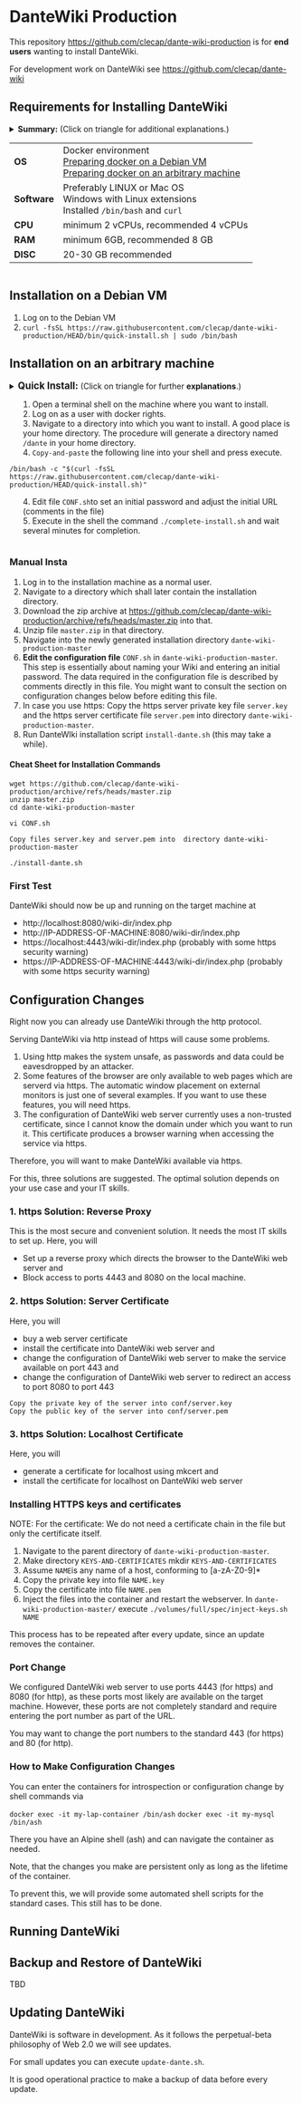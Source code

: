 # DanteWiki Production

This repository https://github.com/clecap/dante-wiki-production is for **end users** wanting to install DanteWiki.

For development work on DanteWiki see https://github.com/clecap/dante-wiki

## Requirements for Installing DanteWiki

<details>
<summary><b>Summary:</b> (Click on triangle for additional explanations.)

<table>
<tr><td><b>OS</b></td><td>Docker environment <br>
  <a href="https://github.com/clecap/dante-wiki-production/doc/README-docker.md">Preparing docker on a Debian VM</a><br>
  <a href="https://docs.docker.com/engine/install/">Preparing docker on an arbitrary machine</a>
</td></tr>
<tr><td><b>Software</b></td><td>Preferably LINUX or Mac OS <br> Windows with Linux extensions <br>
 Installed <code>/bin/bash</code> and <code>curl</code></td></tr>
<tr><td><b>CPU</b></td><td>minimum 2 vCPUs, recommended 4 vCPUs</td></tr>
<tr><td><b>RAM</b></td><td>minimum 6GB, recommended 8 GB</td></tr>
<tr><td><b>DISC</b></td><td>20-30 GB recommended</td></tr>
</table>
</summary>

DanteWiki is based on two Docker images, so you need a possibility to run Docker images. A traditional
docker server is fine, but DanteWiki will also run on medium-sized laptops. It consists of a web-server,
a PHP application process, which is a MediaWiki modification, and a number of latex processes. 
It uses extensive caching. It is not a microservice architecture and can make use of several CPUs
for speeding up reaction time.

We currently run the system on our development machine with 8 vCPUs, 8 GB Memory and 30 GB Disc
and we are studying performance to cut down on this.

</details>

## Installation on a Debian VM

1. Log on to the Debian VM
2.  ```curl -fsSL https://raw.githubusercontent.com/clecap/dante-wiki-production/HEAD/bin/quick-install.sh | sudo /bin/bash```


## Installation on an arbitrary machine


<details>
<summary><b style="font-size:larger">Quick Install:</b> (Click on triangle for further <b>explanations</b>.)

1. Open a terminal shell on the machine where you want to install.
2. Log on as a user with docker rights.
3. Navigate to a directory into which you want to install. A good place is your home directory.
  The procedure will generate a directory named `/dante` in your home directory.
4. `Copy-and-paste` the following line into your shell and press execute.

```
/bin/bash -c "$(curl -fsSL https://raw.githubusercontent.com/clecap/dante-wiki-production/HEAD/quick-install.sh)"
```

4. Edit file `CONF.sh`to set an initial password and adjust the initial URL (comments in the file)
5. Execute in the shell the command `./complete-install.sh` and wait several minutes for completion.
</summary>

<div style="background-color:lightgrey">

##### Explanations:
`curl` will download an install script and `/bin/bash` will execute it on your machine.
<details>
<summary>Explanations of the curl parameters</summary>
<table>
<tr><td>-f</td><td>Fail silently on server errors.</td></tr>
<tr><td>-s</td><td>Do not show a progress meter.</td></tr>
<tr><td>-S</td><td>Show error messages on all other errors.</td></tr>
<tr><td>-L</td><td>Follow redirects when received from the server.</td></tr>
</table>
</details>

<details>
<summary>Explanation of what `quick-install.sh` does.</summary>

1.
2.
3.

</details>
<hr>

</details>
</div>


### Manual Insta

1. Log in to the installation machine as a normal user.
2. Navigate to a directory which shall later contain the installation directory.
2. Download the zip archive at https://github.com/clecap/dante-wiki-production/archive/refs/heads/master.zip into that.
3. Unzip file `master.zip` in that directory.
4. Navigate into the newly generated installation directory `dante-wiki-production-master`
5. **Edit the configuration file** `CONF.sh` in `dante-wiki-production-master`. 
  This step is essentially about naming your Wiki and entering an initial password.
  The data required in the configuration file is described by comments directly in this file. 
  You might want to consult the section on configuration changes below before editing this file.
6. In case you use https: Copy the https server private key file `server.key` and the https server certificate file `server.pem` 
into directory `dante-wiki-production-master`.
7. Run DanteWIki installation script `install-dante.sh` (this may take a while).

#### Cheat Sheet for Installation Commands

```
wget https://github.com/clecap/dante-wiki-production/archive/refs/heads/master.zip
unzip master.zip
cd dante-wiki-production-master

vi CONF.sh

Copy files server.key and server.pem into  directory dante-wiki-production-master

./install-dante.sh
```

### First Test

DanteWiki should now be up and running on the target machine at 

* http://localhost:8080/wiki-dir/index.php
* http://IP-ADDRESS-OF-MACHINE:8080/wiki-dir/index.php
* https://localhost:4443/wiki-dir/index.php (probably with some https security warning)
* https://IP-ADDRESS-OF-MACHINE:4443/wiki-dir/index.php (probably with some https security warning)

## Configuration Changes

Right now you can already use DanteWiki through the http protocol. 

Serving DanteWiki via http instead of https will cause some problems. 

1. Using http makes the system unsafe, as passwords and data could be eavesdropped by an attacker. 
2. Some features of the browser are only available to web pages which are serverd via https. 
  The automatic window placement on external monitors is just one of several examples.
  If you want to use these features, you will need https.
3. The configuration of DanteWiki web server currently uses a non-trusted certificate, since I cannot know
the domain under which you want to run it. This certificate produces a browser warning when accessing the service via https.

Therefore, you will want to make DanteWiki available via https. 

For this, three solutions are suggested. The optimal solution depends on your use case and your IT skills.

### 1. https Solution: Reverse Proxy

This is the most secure and convenient solution. It needs the most IT skills to set up.
Here, you will
* Set up a reverse proxy which directs the browser to the DanteWiki web server and
* Block access to ports 4443 and 8080 on the local machine.

### 2. https Solution: Server Certificate

Here, you will
* buy a web server certificate
* install the certificate into DanteWiki web server and
* change the configuration of DanteWiki web server to make the service available on port 443 and
* change the configuration of DanteWiki web server to redirect an access to port 8080 to port 443

```
Copy the private key of the server into conf/server.key
Copy the public key of the server into conf/server.pem
```


### 3. https Solution: Localhost Certificate

Here, you will
* generate a certificate for localhost using mkcert and
* install the certificate for localhost on DanteWiki web server


### Installing HTTPS keys and certificates

NOTE: For the certificate: We do not need a certificate chain in the file but only the certificate itself.

1. Navigate to the parent directory of `dante-wiki-production-master`.
2. Make directory `KEYS-AND-CERTIFICATES`
  mkdir `KEYS-AND-CERTIFICATES`
3. Assume `NAME`is any name of a host, conforming to [a-zA-Z0-9]*
4. Copy the private key into file `NAME.key`
4. Copy the certificate into file `NAME.pem`
5. Inject the files into the container and restart the webserver.
 In `dante-wiki-production-master/` execute `./volumes/full/spec/inject-keys.sh  NAME`

This process has to be repeated after every update, since an update removes the container.


### Port Change

We configured DanteWiki web server to use ports 4443 (for https) and 8080 (for http), as these ports most likely are
available on the target machine. However, these ports are not completely standard and require entering the port
number as part of the URL.

You may want to change the port numbers to the standard 443 (for https) and 80 (for http).

### How to Make Configuration Changes

You can enter the containers for introspection or configuration change by shell commands via

`docker exec -it my-lap-container /bin/ash`
`docker exec -it my-mysql /bin/ash`

There you have an Alpine shell (ash) and can navigate the container as needed.

Note, that the changes you make are persistent only as long as the lifetime of the container.

To prevent this, we will provide some automated shell scripts for the standard cases. This still has to be done.


## Running DanteWiki




## Backup and Restore of DanteWiki

TBD

## Updating DanteWiki

DanteWiki is software in development. As it follows the perpetual-beta philosophy of Web 2.0 we will see updates.

For small updates you can execute `update-dante.sh`. 

It is good operational practice to make a backup of data before every update.
